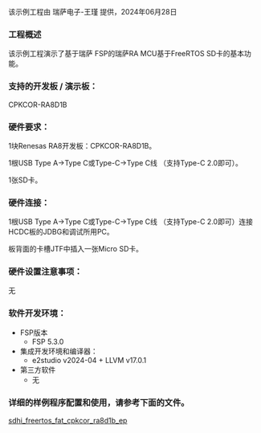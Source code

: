 该示例工程由 瑞萨电子-王瑾 提供，2024年06月28日

### 工程概述

该示例工程演示了基于瑞萨 FSP的瑞萨RA MCU基于FreeRTOS SD卡的基本功能。

### 支持的开发板 / 演示板：

CPKCOR-RA8D1B
   
### 硬件要求：

1块Renesas RA8开发板：CPKCOR-RA8D1B。

1根USB Type A->Type C或Type-C->Type C线 （支持Type-C 2.0即可）。

1张SD卡。

### 硬件连接：

1根USB Type A->Type C或Type-C->Type C线 （支持Type-C 2.0即可）连接HCDC板的JDBG和调试所用PC。

板背面的卡槽JTF中插入一张Micro SD卡。

### 硬件设置注意事项：

无

### 软件开发环境：
   
* FSP版本
  * FSP 5.3.0
* 集成开发环境和编译器：
  * e2studio v2024-04 + LLVM v17.0.1
* 第三方软件
  * 无 
	   

### 详细的样例程序配置和使用，请参考下面的文件。

[sdhi_freertos_fat_cpkcor_ra8d1b_ep](sdhi_freertos_fat_cpkcor_ra8d1b_ep.md)
